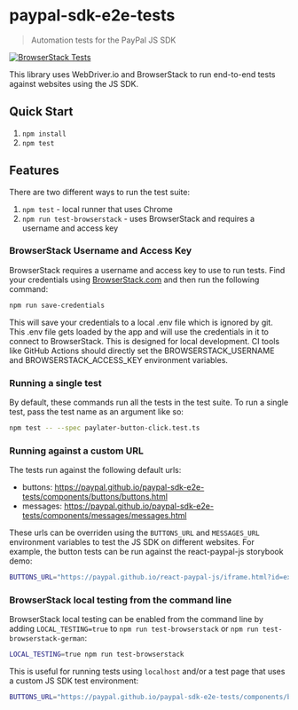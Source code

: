 # paypal-sdk-e2e-tests

> Automation tests for the PayPal JS SDK

[![BrowserStack Tests](https://github.com/paypal/paypal-sdk-e2e-tests/actions/workflows/main.yml/badge.svg)](https://github.com/paypal/paypal-sdk-e2e-tests/actions/workflows/main.yml)

This library uses WebDriver.io and BrowserStack to run end-to-end tests against websites using the JS SDK.

## Quick Start

1. `npm install`
2. `npm test`

## Features

There are two different ways to run the test suite:

1. `npm test` - local runner that uses Chrome
2. `npm run test-browserstack` - uses BrowserStack and requires a username and access key

### BrowserStack Username and Access Key

BrowserStack requires a username and access key to use to run tests. Find your credentials using [BrowserStack.com](https://www.browserstack.com/) and then run the following command:

```bash
npm run save-credentials
```

This will save your credentials to a local .env file which is ignored by git. This .env file gets loaded by the app and will use the credentials in it to connect to BrowserStack. This is designed for local development. CI tools like GitHub Actions should directly set the BROWSERSTACK_USERNAME and BROWSERSTACK_ACCESS_KEY environment variables.

### Running a single test

By default, these commands run all the tests in the test suite. To run a single test, pass the test name as an argument like so:

```bash
npm test -- --spec paylater-button-click.test.ts
```

### Running against a custom URL

The tests run against the following default urls:

-   buttons: https://paypal.github.io/paypal-sdk-e2e-tests/components/buttons/buttons.html
-   messages: https://paypal.github.io/paypal-sdk-e2e-tests/components/messages/messages.html

These urls can be overriden using the `BUTTONS_URL` and `MESSAGES_URL` environment variables to test the JS SDK on different websites. For example, the button tests can be run against the react-paypal-js storybook demo:

```bash
BUTTONS_URL="https://paypal.github.io/react-paypal-js/iframe.html?id=example-paypalbuttons--default&args=&viewMode=story" npm test -- --spec button
```

### BrowserStack local testing from the command line

BrowserStack local testing can be enabled from the command line by adding `LOCAL_TESTING=true` to `npm run test-browserstack` or `npm run test-browserstack-german`:

```bash
LOCAL_TESTING=true npm run test-browserstack
```

This is useful for running tests using `localhost` and/or a test page that uses a custom JS SDK test environment:

```bash
BUTTONS_URL="https://paypal.github.io/paypal-sdk-e2e-tests/components/buttons/buttons.html?client-id=<client-id>&sdkBaseURL=<js-sdk-test-env-url>" LOCAL_TESTING=true npm run test-browserstack
```
